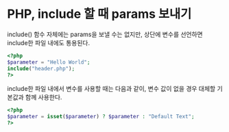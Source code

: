 # PHP, include 할 때 params 보내기

include() 함수 자체에는 params을 보낼 수는 없지만, 상단에 변수를 선언하면 include한 파일 내에도 통용된다.

```php
<?php
$parameter = "Hello World";
include("header.php");
?>
```

include한 파일 내에서 변수를 사용할 때는 다음과 같이, 변수 값이 없을 경우 대체할 기본값과 함께 사용한다.

```php
<?php
$parameter = isset($parameter) ? $parameter : "Default Text";
?>
```

